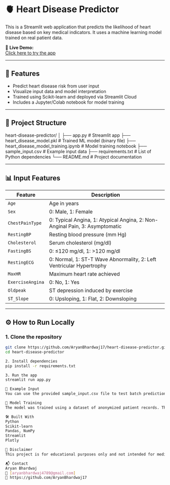# 🫀 Heart Disease Predictor

This is a Streamlit web application that predicts the likelihood of heart disease based on key medical indicators. It uses a machine learning model trained on real patient data.

🔗 **Live Demo:**  
[Click here to try the app](https://heartdiseasepredictor-araxyxeappexjjol4pymewb.streamlit.app/)

---

## 🚀 Features

- Predict heart disease risk from user input
- Visualize input data and model interpretation
- Trained using Scikit-learn and deployed via Streamlit Cloud
- Includes a Jupyter/Colab notebook for model training

---

## 📁 Project Structure

heart-disease-predictor/
│
├── app.py # Streamlit app
├── heart_disease_model.pkl # Trained ML model (binary file)
├── heart_disease_model_training.ipynb # Model training notebook
├── sample_input.csv # Example input data
├── requirements.txt # List of Python dependencies
└── README.md # Project documentation

---

## 📊 Input Features

| Feature           | Description |
|------------------|-------------|
| `Age`            | Age in years |
| `Sex`            | 0: Male, 1: Female |
| `ChestPainType`  | 0: Typical Angina, 1: Atypical Angina, 2: Non-Anginal Pain, 3: Asymptomatic |
| `RestingBP`      | Resting blood pressure (mm Hg) |
| `Cholesterol`    | Serum cholesterol (mg/dl) |
| `FastingBS`      | 0: ≤120 mg/dl, 1: >120 mg/dl |
| `RestingECG`     | 0: Normal, 1: ST-T Wave Abnormality, 2: Left Ventricular Hypertrophy |
| `MaxHR`          | Maximum heart rate achieved |
| `ExerciseAngina` | 0: No, 1: Yes |
| `Oldpeak`        | ST depression induced by exercise |
| `ST_Slope`       | 0: Upsloping, 1: Flat, 2: Downsloping |

---

## ⚙️ How to Run Locally

### 1. Clone the repository
```bash
git clone https://github.com/AryanBhardwaj17/heart-disease-predictor.git
cd heart-disease-predictor

2. Install dependencies
pip install -r requirements.txt

3. Run the app
streamlit run app.py

📌 Example Input
You can use the provided sample_input.csv file to test batch predictions or review input format.

📓 Model Training
The model was trained using a dataset of anonymized patient records. The full training process, data preprocessing, and evaluation are documented in heart_disease_model_training.ipynb.

🛠 Built With
Python
Scikit-learn
Pandas, NumPy
Streamlit
Plotly

🧠 Disclaimer
This project is for educational purposes only and not intended for medical diagnosis or treatment.

📬 Contact
Aryan Bhardwaj
📧 [aryanbhardwaj4789@gmail.com]
🔗 https://github.com/AryanBhardwaj17








